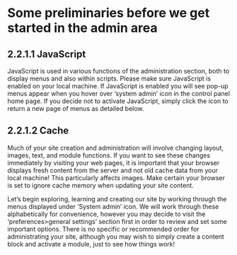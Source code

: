 # Some preliminaries before we get started in the admin area

## 2.2.1.1 JavaScript

JavaScript is used in various functions of the administration section, both to display menus and also within scripts. Please make sure JavaScript is enabled on your local machine. If JavaScript is enabled you will see pop-up menus appear when you hover over ‘system admin’ icon in the control panel home page. If you decide not to activate JavaScript, simply click the icon to return a new page of menus as detailed below.

## 2.2.1.2 Cache

Much of your site creation and administration will involve changing layout, images, text, and module functions. If you want to see these changes immediately by visiting your web pages, it is important that your browser displays fresh content from the server and not old cache data from your local machine! This particularly affects images. Make certain your browser is set to ignore cache memory when updating your site content.

Let’s begin exploring, learning and creating our site by working through the menus displayed under ‘System admin’ icon. We will work through these alphabetically for convenience, however you may decide to visit the ‘preferences&gt;general settings’ section first in order to review and set some important options. There is no specific or recommended order for administrating your site, although you may wish to simply create a content block and activate a module, just to see how things work!

